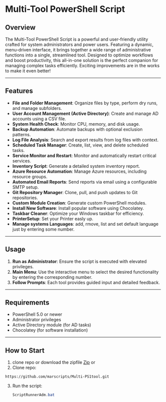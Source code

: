 # Multi-Tool PowerShell Script

## Overview
The Multi-Tool PowerShell Script is a powerful and user-friendly utility crafted for system administrators and power users. Featuring a dynamic, menu-driven interface, it brings together a wide range of administrative functions into a single, streamlined tool. Designed to optimize workflows and boost productivity, this all-in-one solution is the perfect companion for managing complex tasks efficiently. Exciting improvements are in the works to make it even better!

---

## Features
- **File and Folder Management**: Organize files by type, perform dry runs, and manage subfolders.
- **User Account Management (Active Directory)**: Create and manage AD accounts using a CSV file.
- **System Health Check**: Monitor CPU, memory, and disk usage.
- **Backup Automation**: Automate backups with optional exclusion patterns.
- **Log File Analysis**: Search and export results from log files with context.
- **Scheduled Task Manager**: Create, list, view, and delete scheduled tasks.
- **Service Monitor and Restart**: Monitor and automatically restart critical services.
- **Inventory Script**: Generate a detailed system inventory report.
- **Azure Resource Automation**: Manage Azure resources, including resource groups.
- **Automated Email Reports**: Send reports via email using a configurable SMTP setup.
- **Git Repository Manager**: Clone, pull, and push updates to Git repositories.
- **Custom Module Creation**: Generate custom PowerShell modules.
- **Install New Software**: Install popular software using Chocolatey.
- **Taskbar Cleaner**: Optimize your Windows taskbar for efficiency.
- **PrinterSetup**: Set your Printer easly up.
- **Manage systems Languages**: add, rmove, list and set default language just by entering some number.

---

## Usage
1. **Run as Administrator**: Ensure the script is executed with elevated privileges.
2. **Main Menu**: Use the interactive menu to select the desired functionality by entering the corresponding number.
3. **Follow Prompts**: Each tool provides guided input and detailed feedback.

---

## Requirements
- PowerShell 5.0 or newer
- Administrator privileges
- Active Directory module (for AD tasks)
- Chocolatey (for software installation)

---

## How to Start
1. clone repo or download the zipfile [Zip](https://github.com/marscripts/Multi-PS1tool/archive/refs/heads/main.zip) or
2. Clone repo:
 ````
https://github.com/marscripts/Multi-PS1tool.git
````
3. Run the script:
   ```powershell
   ScriptRunnerAdm.bat

